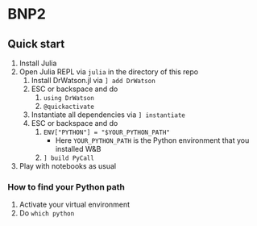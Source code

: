 # BNP2

## Quick start

1. Install Julia
2. Open Julia REPL via `julia` in the directory of this repo
   1. Install DrWatson.jl via `] add DrWatson`
   2. ESC or backspace and do
      1. `using DrWatson`
      2. `@quickactivate`
   3. Instantiate all dependencies via `] instantiate`
   4. ESC or backspace and do
      1. `ENV["PYTHON"] = "$YOUR_PYTHON_PATH"`
         - Here `YOUR_PYTHON_PATH` is the Python environment that you installed W&B
      2. `] build PyCall`
3. Play with notebooks as usual

### How to find your Python path

1. Activate your virtual environment
2. Do `which python`
